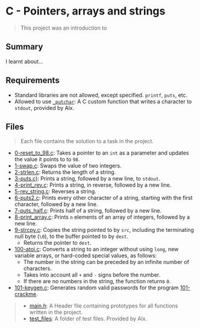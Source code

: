 # C - Pointers, arrays and strings

> This project was an introduction to

## Summary

I learnt about...

## Requirements

- Standard libraries are not allowed, except specified. `printf`, `puts`, etc.
- Allowed to use [`_putchar`](https://github.com/alx-tools/_putchar.c/blob/master/_putchar.c): A
C custom function that writes a character to `stdout`, provided by Alx.

## Files

> Each file contains the solution to a task in the project.

- [0-reset_to_98.c](https://github.com/Ebube-Ochemba/alx-low_level_programming/blob/master/0x05-pointers_arrays_strings/0-reset_to_98.c): Takes a pointer to an `int` as a parameter and updates the value it points to to `98`.
- [1-swap.c](https://github.com/Ebube-Ochemba/alx-low_level_programming/blob/master/0x05-pointers_arrays_strings/1-swap.c): Swaps the value of two integers.
- [2-strlen.c](https://github.com/Ebube-Ochemba/alx-low_level_programming/blob/master/0x05-pointers_arrays_strings/2-strlen.c): Returns the length of a string.
- [3-puts.c)](https://github.com/Ebube-Ochemba/alx-low_level_programming/blob/master/0x05-pointers_arrays_strings/3-puts.c): Prints a string, followed by a new line, to `stdout`.
- [4-print_rev.c](https://github.com/Ebube-Ochemba/alx-low_level_programming/blob/master/0x05-pointers_arrays_strings/4-print_rev.c): Prints a string, in reverse, followed by a new line.
- [5-rev_string.c](https://github.com/Ebube-Ochemba/alx-low_level_programming/blob/master/0x05-pointers_arrays_strings/5-rev_string.c): Reverses a string.
- [6-puts2.c](https://github.com/Ebube-Ochemba/alx-low_level_programming/blob/master/0x05-pointers_arrays_strings/6-puts2.c): Prints every other character of a string, starting with the first character, followed by a new line.
- [7-puts_half.c](https://github.com/Ebube-Ochemba/alx-low_level_programming/blob/master/0x05-pointers_arrays_strings/7-puts_half.c): Prints half of a string, followed by a new line.
- [8-print_array.c](https://github.com/Ebube-Ochemba/alx-low_level_programming/blob/master/0x05-pointers_arrays_strings/8-print_array.c): Prints `n` elements of an array of integers, followed by a new line.
- [9-strcpy.c](https://github.com/Ebube-Ochemba/alx-low_level_programming/blob/master/0x05-pointers_arrays_strings/9-strcpy.c): Copies the string pointed to by `src`, including the terminating null byte (`\0`), to the buffer pointed to by `dest`.
	- Returns the pointer to `dest`.
- [100-atoi.c](https://github.com/Ebube-Ochemba/alx-low_level_programming/blob/master/0x05-pointers_arrays_strings/100-atoi.c): Converts a string to an integer without using `long`, new variable arrays, or hard-coded special values, as follows:
	- The number in the string can be preceded by an infinite number of characters.
	- Takes into account all `+` and `-` signs before the number.
	- If there are no numbers in the string, the function returns `0`.
- [101-keygen.c](https://github.com/Ebube-Ochemba/alx-low_level_programming/blob/master/0x05-pointers_arrays_strings/101-keygen.c): Generates random valid passwords for the program [101-crackme](https://github.com/alx-tools/0x04.c).

> - [main.h](https://github.com/Ebube-Ochemba/alx-low_level_programming/blob/master/0x05-pointers_arrays_strings/main.h): A Header file containing prototypes for all functions written in the project.
> - [test_files](https://github.com/Ebube-Ochemba/alx-low_level_programming/tree/master/0x05-pointers_arrays_strings/test_files): A folder of test files. Provided by Alx.
